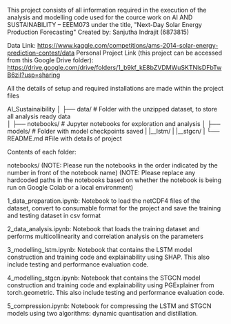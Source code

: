 This project consists of all information required in the execution of the analysis and modelling code 
used for the cource work on AI AND SUSTAINABILITY – EEEM073 under the title, "Next-Day Solar Energy Production Forecasting"
Created by: Sanjutha Indrajit (6873815)

Data Link: https://www.kaggle.com/competitions/ams-2014-solar-energy-prediction-contest/data
Personal Project Link (this project can be accessed from this Google Drive folder): 
https://drive.google.com/drive/folders/1_b9kf_kE8bZVDMWuSKTNlsDFbTwB6ziI?usp=sharing

All the details of setup and required installations are made within the project files

AI_Sustainaibility
│
├── data/                   # Folder with the unzipped dataset, to store all analysis ready data            
│
├── notebooks/              # Jupyter notebooks for exploration and analysis
│
├── models/                 # Folder with model checkpoints saved
|       |__lstm/
|       |__stgcn/
|
└── README.md               #File with details of project


Contents of each folder:

notebooks/
(NOTE: Please run the notebooks in the order indicated by the number in front of the notebook name)
(NOTE: Please replace any hardcoded paths in the notebooks based on whether the notebook is being run on
Google Colab or a local environment)

1_data_preparation.ipynb: Notebook to load the netCDF4  files of the dataset, convert to consumable format for the project and 
                          save the training and testing dataset in csv format

2_data_analysis.ipynb: Notebook that loads the training dataset and performs multicollinearity and correlation analysis on the 
                       parameters

3_modelling_lstm.ipynb: Notebook that contains the LSTM model construction and training code and explainability using SHAP. 
                        This also include testing and performance evaluation code.

4_modelling_stgcn.ipynb: Notebook that contains the STGCN model construction and training code and explainability using 
                         PGExplainer from torch.geometric. This also include testing and performance evaluation code.

5_compression.ipynb: Notebook for compressing the LSTM and STGCN models using two algorithms: dynamic quantisation and distillation.




